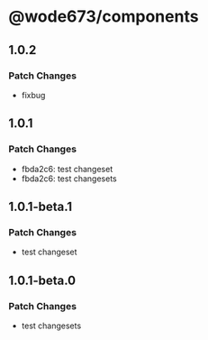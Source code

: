 # @wode673/components

## 1.0.2

### Patch Changes

- fixbug

## 1.0.1

### Patch Changes

- fbda2c6: test changeset
- fbda2c6: test changesets

## 1.0.1-beta.1

### Patch Changes

- test changeset

## 1.0.1-beta.0

### Patch Changes

- test changesets
